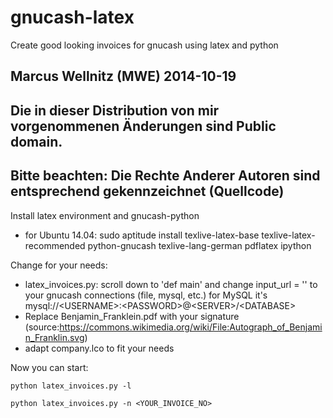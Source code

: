 gnucash-latex
=============

Create good looking invoices for gnucash using latex and python

## Marcus Wellnitz (MWE) 2014-10-19
## Die in dieser Distribution von mir vorgenommenen Änderungen sind Public domain. 
## Bitte beachten: Die Rechte Anderer Autoren sind entsprechend gekennzeichnet (Quellcode)

Install latex environment and gnucash-python
* for Ubuntu 14.04: sudo aptitude install texlive-latex-base texlive-latex-recommended python-gnucash texlive-lang-german pdflatex ipython

Change for your needs:
* latex_invoices.py: scroll down to 'def main' and change input_url = '' to your gnucash connections (file, mysql, etc.) for MySQL it's mysql://\<USERNAME>:\<PASSWORD>@\<SERVER>/\<DATABASE>
* Replace Benjamin_Franklein.pdf with your signature (source:https://commons.wikimedia.org/wiki/File:Autograph_of_Benjamin_Franklin.svg)
* adapt company.lco to fit your needs

Now you can start:

<code>python latex_invoices.py -l</code>

<code>python latex_invoices.py -n <YOUR_INVOICE_NO></code>
